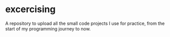 # excercising
A repository to upload all the small code projects I use for practice, from the start of my programming journey to now.
